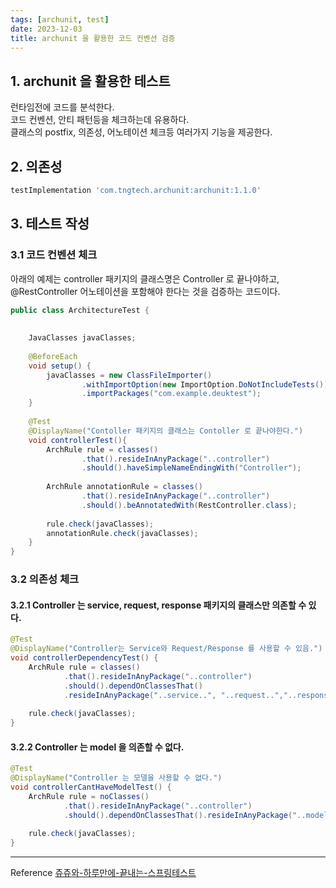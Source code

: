```yaml
---
tags: [archunit, test]
date: 2023-12-03
title: archunit 을 활용한 코드 컨벤션 검증
---
```


## 1. archunit 을 활용한 테스트
런타임전에 코드를 분석한다.  
코드 컨벤션, 안티 패턴등을 체크하는데 유용하다.  
클래스의 postfix, 의존성, 어노테이션 체크등 여러가지 기능을 제공한다.

## 2. 의존성
```gradle
testImplementation 'com.tngtech.archunit:archunit:1.1.0'
```

## 3. 테스트 작성

### 3.1 코드 컨벤션 체크
아래의 예제는 controller 패키지의 클래스명은 Controller 로 끝나야하고, @RestController 어노테이션을 포함해야 한다는 것을 검증하는 코드이다. 

```java
public class ArchitectureTest {  
  
  
    JavaClasses javaClasses;  
  
    @BeforeEach  
    void setup() {  
        javaClasses = new ClassFileImporter()  
                .withImportOption(new ImportOption.DoNotIncludeTests())  
                .importPackages("com.example.deuktest");  
    }  
  
    @Test  
    @DisplayName("Contoller 패키지의 클래스는 Contoller 로 끝나야한다.")  
    void controllerTest(){  
        ArchRule rule = classes()  
                .that().resideInAnyPackage("..controller")  
                .should().haveSimpleNameEndingWith("Controller");  
  
        ArchRule annotationRule = classes()  
                .that().resideInAnyPackage("..controller")  
                .should().beAnnotatedWith(RestController.class);  
  
        rule.check(javaClasses);  
        annotationRule.check(javaClasses);  
    }  
}
```

### 3.2 의존성 체크

#### 3.2.1 Controller 는 service, request, response 패키지의 클래스만 의존할 수 있다.

```java
@Test  
@DisplayName("Controller는 Service와 Request/Response 를 사용할 수 있음.")  
void controllerDependencyTest() {  
    ArchRule rule = classes()  
            .that().resideInAnyPackage("..controller")  
            .should().dependOnClassesThat()  
            .resideInAnyPackage("..service..", "..request..","..response..");  
  
    rule.check(javaClasses);  
}
```

#### 3.2.2 Controller 는 model 을 의존할 수 없다.
```java
@Test  
@DisplayName("Controller 는 모델을 사용할 수 없다.")  
void controllerCantHaveModelTest() {  
    ArchRule rule = noClasses()  
            .that().resideInAnyPackage("..controller")  
            .should().dependOnClassesThat().resideInAnyPackage("..model..");  
  
    rule.check(javaClasses);  
}
```


---
Reference
[쥬쥬와-하루만에-끝내는-스프링테스트](https://www.inflearn.com/course/%EC%A5%AC%EC%A5%AC%EC%99%80-%ED%95%98%EB%A3%A8%EB%A7%8C%EC%97%90-%EB%81%9D%EB%82%B4%EB%8A%94-%EC%8A%A4%ED%94%84%EB%A7%81%ED%85%8C%EC%8A%A4%ED%8A%B8/dashboard)
